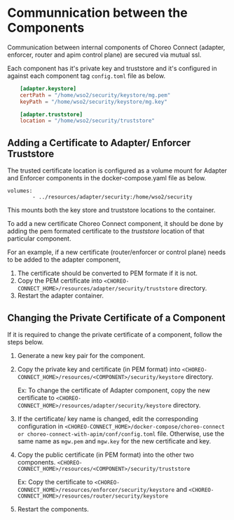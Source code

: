 # Communnication between the Components

Communication between internal components of Choreo Connect (adapter, enforcer, router and apim control plane) are secured via mutual ssl.

Each component has it's private key and truststore and it's configured in against each component tag `config.toml` file as below.

```toml
    [adapter.keystore] 
    certPath = "/home/wso2/security/keystore/mg.pem"
    keyPath = "/home/wso2/security/keystore/mg.key"

    [adapter.truststore]
    location = "/home/wso2/security/truststore"
```

## Adding a Certificate to Adapter/ Enforcer Truststore

The trusted certificate location is configured as a volume mount for Adapter and Enforcer components in the docker-compose.yaml file as below.

``` tab="docker-compose.yaml"
volumes:
        - ../resources/adapter/security:/home/wso2/security
```

This mounts both the key store and truststore locations to the container.

To add a new certificate Choreo Connect component, it should be done by adding the pem formated certificate to the *truststore* location of that particular component.

For an example, if a new certificate (router/enforcer or control plane) needs to be added to the adapter component,

1. The certificate should be converted to PEM formate if it is not.
2. Copy the PEM certificate into `<CHOREO-CONNECT_HOME>/resources/adapter/security/truststore` directory.
3. Restart the adapter container.

## Changing the Private Certificate of a Component
If it is required to change the private certificate of a component, follow the steps below.

1. Generate a new key pair for the component.
   
2. Copy the private key and certificate (in PEM format) into `<CHOREO-CONNECT_HOME>/resources/<COMPONENT>/security/keystore` directory.

    Ex: To change the certificate of Adapter component, copy the new certificate to `<CHOREO-CONNECT_HOME>/resources/adapter/security/keystore` directory.

3. If the certificate/ key name is changed, edit the corresponding configuration in `<CHOREO-CONNECT_HOME>/docker-compose/choreo-connect or choreo-connect-with-apim/conf/config.toml` file. Otherwise, use the same name as `mgw.pem` and `mgw.key` for the new certificate and key.

4. Copy the public certificate (in PEM format) into the other two components. `<CHOREO-CONNECT_HOME>/resources/<COMPONENT>/security/truststore`

    Ex: Copy the certificate to `<CHOREO-CONNECT_HOME>/resources/enforcer/security/keystore` and `<CHOREO-CONNECT_HOME>/resources/router/security/keystore`

5. Restart the components.
